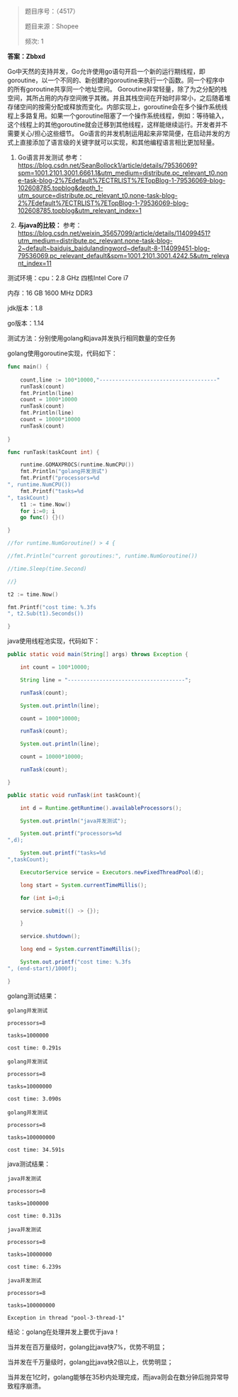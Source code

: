 > 题目序号：（4517） 
>
> 题目来源：Shopee
>
> 频次: 1 

**答案：Zbbxd**

Go中天然的支持并发，Go允许使用go语句开启一个新的运行期线程，即 goroutine，以一个不同的、新创建的goroutine来执行一个函数。同一个程序中的所有goroutine共享同一个地址空间。
Goroutine非常轻量，除了为之分配的栈空间，其所占用的内存空间微乎其微。并且其栈空间在开始时非常小，之后随着堆存储空间的按需分配或释放而变化。内部实现上，goroutine会在多个操作系统线程上多路复用。如果一个goroutine阻塞了一个操作系统线程，例如：等待输入，这个线程上的其他goroutine就会迁移到其他线程，这样能继续运行。开发者并不需要关心/担心这些细节。
Go语言的并发机制运用起来非常简便，在启动并发的方式上直接添加了语言级的关键字就可以实现，和其他编程语言相比更加轻量。


1. Go语言并发测试
   参考：
   https://blog.csdn.net/SeanBollock1/article/details/79536069?spm=1001.2101.3001.6661.1&utm_medium=distribute.pc_relevant_t0.none-task-blog-2%7Edefault%7ECTRLIST%7ETopBlog-1-79536069-blog-102608785.topblog&depth_1-utm_source=distribute.pc_relevant_t0.none-task-blog-2%7Edefault%7ECTRLIST%7ETopBlog-1-79536069-blog-102608785.topblog&utm_relevant_index=1


2. **与java的比较：**
   参考：
   https://blog.csdn.net/weixin_35657099/article/details/114099451?utm_medium=distribute.pc_relevant.none-task-blog-2~default~baidujs_baidulandingword~default-8-114099451-blog-79536069.pc_relevant_default&spm=1001.2101.3001.4242.5&utm_relevant_index=11

测试环境：cpu：2.8 GHz 四核Intel Core i7

内存：16 GB 1600 MHz DDR3

jdk版本：1.8

go版本：1.14

测试方法：分别使用golang和java并发执行相同数量的空任务

golang使用goroutine实现，代码如下：

```go
func main() {
    
    count,line := 100*10000,"-------------------------------------"
    runTask(count)
    fmt.Println(line)
    count = 1000*10000
    runTask(count)
    fmt.Println(line)
    count = 10000*10000
    runTask(count)
    
}

func runTask(taskCount int) {

    runtime.GOMAXPROCS(runtime.NumCPU())
    fmt.Println("golang并发测试")
    fmt.Printf("processors=%d
", runtime.NumCPU())
    fmt.Printf("tasks=%d
", taskCount)
    t1 := time.Now()
    for i:=0; i
    go func() {}()

}

//for runtime.NumGoroutine() > 4 {

//fmt.Println("current goroutines:", runtime.NumGoroutine())

//time.Sleep(time.Second)

//}

t2 := time.Now()

fmt.Printf("cost time: %.3fs
", t2.Sub(t1).Seconds())

}

```

java使用线程池实现，代码如下：

```java
public static void main(String[] args) throws Exception {

    int count = 100*10000;

    String line = "-------------------------------------";

    runTask(count);

    System.out.println(line);

    count = 1000*10000;

    runTask(count);

    System.out.println(line);

    count = 10000*10000;

    runTask(count);

}

public static void runTask(int taskCount){

    int d = Runtime.getRuntime().availableProcessors();

    System.out.println("java并发测试");

    System.out.printf("processors=%d 
",d);

    System.out.printf("tasks=%d
",taskCount);

    ExecutorService service = Executors.newFixedThreadPool(d);

    long start = System.currentTimeMillis();

    for (int i=0;i

    service.submit(() -> {});

    }

    service.shutdown();

    long end = System.currentTimeMillis();

    System.out.printf("cost time: %.3fs
", (end-start)/1000f);

}
```

golang测试结果：

```
golang并发测试

processors=8

tasks=1000000

cost time: 0.291s

golang并发测试

processors=8

tasks=10000000

cost time: 3.090s

golang并发测试

processors=8

tasks=100000000

cost time: 34.591s
```

java测试结果：

```
java并发测试

processors=8

tasks=1000000

cost time: 0.313s

java并发测试

processors=8

tasks=10000000

cost time: 6.239s

java并发测试

processors=8

tasks=100000000

Exception in thread "pool-3-thread-1"
```


结论：golang在处理并发上要优于java！

当并发在百万量级时，golang比java快7%，优势不明显；

当并发在千万量级时，golang比java快2倍以上，优势明显；

当并发在1亿时，golang能够在35秒内处理完成，而java则会在数分钟后抛异常导致程序崩溃。